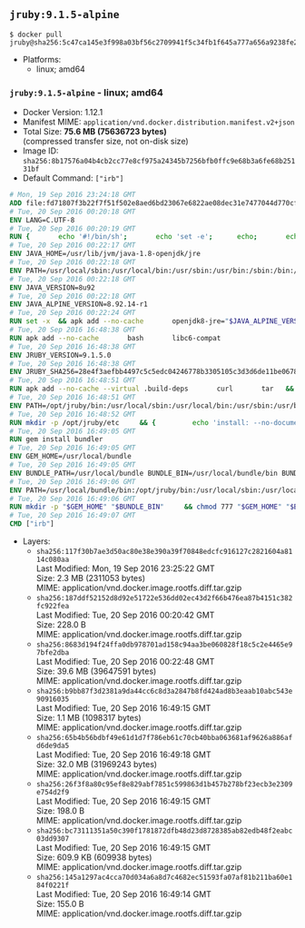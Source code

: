 ## `jruby:9.1.5-alpine`

```console
$ docker pull jruby@sha256:5c47ca145e3f998a03bf56c2709941f5c34fb1f645a777a656a9238fe274411c
```

-	Platforms:
	-	linux; amd64

### `jruby:9.1.5-alpine` - linux; amd64

-	Docker Version: 1.12.1
-	Manifest MIME: `application/vnd.docker.distribution.manifest.v2+json`
-	Total Size: **75.6 MB (75636723 bytes)**  
	(compressed transfer size, not on-disk size)
-	Image ID: `sha256:8b17576a04b4cb2cc77e8cf975a24345b7256bfb0ffc9e68b3a6fe68b25131bf`
-	Default Command: `["irb"]`

```dockerfile
# Mon, 19 Sep 2016 23:24:18 GMT
ADD file:fd71807f3b22f7f51f502e8aed6bd23067e6822ae08dec31e7477044d770cf48 in / 
# Tue, 20 Sep 2016 00:20:18 GMT
ENV LANG=C.UTF-8
# Tue, 20 Sep 2016 00:20:19 GMT
RUN { 		echo '#!/bin/sh'; 		echo 'set -e'; 		echo; 		echo 'dirname "$(dirname "$(readlink -f "$(which javac || which java)")")"'; 	} > /usr/local/bin/docker-java-home 	&& chmod +x /usr/local/bin/docker-java-home
# Tue, 20 Sep 2016 00:22:17 GMT
ENV JAVA_HOME=/usr/lib/jvm/java-1.8-openjdk/jre
# Tue, 20 Sep 2016 00:22:18 GMT
ENV PATH=/usr/local/sbin:/usr/local/bin:/usr/sbin:/usr/bin:/sbin:/bin:/usr/lib/jvm/java-1.8-openjdk/jre/bin:/usr/lib/jvm/java-1.8-openjdk/bin
# Tue, 20 Sep 2016 00:22:18 GMT
ENV JAVA_VERSION=8u92
# Tue, 20 Sep 2016 00:22:18 GMT
ENV JAVA_ALPINE_VERSION=8.92.14-r1
# Tue, 20 Sep 2016 00:22:24 GMT
RUN set -x 	&& apk add --no-cache 		openjdk8-jre="$JAVA_ALPINE_VERSION" 	&& [ "$JAVA_HOME" = "$(docker-java-home)" ]
# Tue, 20 Sep 2016 16:48:38 GMT
RUN apk add --no-cache       bash       libc6-compat
# Tue, 20 Sep 2016 16:48:38 GMT
ENV JRUBY_VERSION=9.1.5.0
# Tue, 20 Sep 2016 16:48:38 GMT
ENV JRUBY_SHA256=28e4f3aefbb4497c5c5edc04246778b3305105c3d3d6de11be067826cc5bb766
# Tue, 20 Sep 2016 16:48:51 GMT
RUN apk add --no-cache --virtual .build-deps       curl       tar   && mkdir -p /opt/jruby   && curl -fSL https://s3.amazonaws.com/jruby.org/downloads/${JRUBY_VERSION}/jruby-bin-${JRUBY_VERSION}.tar.gz -o /tmp/jruby.tar.gz   && echo "$JRUBY_SHA256 */tmp/jruby.tar.gz" | sha256sum -c -   && tar -zx --strip-components=1 -f /tmp/jruby.tar.gz -C /opt/jruby   && rm /tmp/jruby.tar.gz   && ln -s /opt/jruby/bin/jruby /usr/local/bin/ruby   && apk del .build-deps
# Tue, 20 Sep 2016 16:48:51 GMT
ENV PATH=/opt/jruby/bin:/usr/local/sbin:/usr/local/bin:/usr/sbin:/usr/bin:/sbin:/bin:/usr/lib/jvm/java-1.8-openjdk/jre/bin:/usr/lib/jvm/java-1.8-openjdk/bin
# Tue, 20 Sep 2016 16:48:52 GMT
RUN mkdir -p /opt/jruby/etc     && {         echo 'install: --no-document';         echo 'update: --no-document';     } >> /opt/jruby/etc/gemrc
# Tue, 20 Sep 2016 16:49:05 GMT
RUN gem install bundler
# Tue, 20 Sep 2016 16:49:05 GMT
ENV GEM_HOME=/usr/local/bundle
# Tue, 20 Sep 2016 16:49:05 GMT
ENV BUNDLE_PATH=/usr/local/bundle BUNDLE_BIN=/usr/local/bundle/bin BUNDLE_SILENCE_ROOT_WARNING=1 BUNDLE_APP_CONFIG=/usr/local/bundle
# Tue, 20 Sep 2016 16:49:06 GMT
ENV PATH=/usr/local/bundle/bin:/opt/jruby/bin:/usr/local/sbin:/usr/local/bin:/usr/sbin:/usr/bin:/sbin:/bin:/usr/lib/jvm/java-1.8-openjdk/jre/bin:/usr/lib/jvm/java-1.8-openjdk/bin
# Tue, 20 Sep 2016 16:49:06 GMT
RUN mkdir -p "$GEM_HOME" "$BUNDLE_BIN"     && chmod 777 "$GEM_HOME" "$BUNDLE_BIN"
# Tue, 20 Sep 2016 16:49:07 GMT
CMD ["irb"]
```

-	Layers:
	-	`sha256:117f30b7ae3d50ac80e38e390a39f70848edcfc916127c2821604a8114c080aa`  
		Last Modified: Mon, 19 Sep 2016 23:25:22 GMT  
		Size: 2.3 MB (2311053 bytes)  
		MIME: application/vnd.docker.image.rootfs.diff.tar.gzip
	-	`sha256:187ddf52152d8d92e51722e536dd02ec43d2f66b476ea87b4151c382fc922fea`  
		Last Modified: Tue, 20 Sep 2016 00:20:42 GMT  
		Size: 228.0 B  
		MIME: application/vnd.docker.image.rootfs.diff.tar.gzip
	-	`sha256:8683d194f24ffa0db978701ad158c94aa3be060828f18c5c2e4465e97bfe2dba`  
		Last Modified: Tue, 20 Sep 2016 00:22:48 GMT  
		Size: 39.6 MB (39647591 bytes)  
		MIME: application/vnd.docker.image.rootfs.diff.tar.gzip
	-	`sha256:b9bb87f3d2381a9da44cc6c8d3a2847b8fd424ad8b3eaab10abc543e90916035`  
		Last Modified: Tue, 20 Sep 2016 16:49:15 GMT  
		Size: 1.1 MB (1098317 bytes)  
		MIME: application/vnd.docker.image.rootfs.diff.tar.gzip
	-	`sha256:65b4b56bdbf49e61d1d7f786eb61c70cb40bba063681af9626a886afd6de9da5`  
		Last Modified: Tue, 20 Sep 2016 16:49:18 GMT  
		Size: 32.0 MB (31969243 bytes)  
		MIME: application/vnd.docker.image.rootfs.diff.tar.gzip
	-	`sha256:26f3f8a80c95ef8e829abf7851c599863d1b457b278bf23ecb3e2309e754d2f9`  
		Last Modified: Tue, 20 Sep 2016 16:49:15 GMT  
		Size: 198.0 B  
		MIME: application/vnd.docker.image.rootfs.diff.tar.gzip
	-	`sha256:bc73111351a50c390f1781872dfb48d23d8728385ab82edb48f2eabc03dd9307`  
		Last Modified: Tue, 20 Sep 2016 16:49:15 GMT  
		Size: 609.9 KB (609938 bytes)  
		MIME: application/vnd.docker.image.rootfs.diff.tar.gzip
	-	`sha256:145a1297ac4cca70d034a6a8d7c4682ec51593fa07af81b211ba60e184f0221f`  
		Last Modified: Tue, 20 Sep 2016 16:49:14 GMT  
		Size: 155.0 B  
		MIME: application/vnd.docker.image.rootfs.diff.tar.gzip
